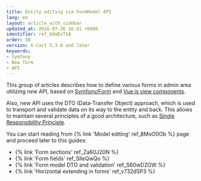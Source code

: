 ```yaml
---
title: Entity editing via FormModel API
lang: en
layout: article_with_sidebar
updated_at: 2016-07-26 16:41 +0400
identifier: ref_bOmExTXA
order: 50
version: X-Cart 5.3.0 and later
keywords:
- Symfony
- New form
- API
---
```


This group of articles describes how to define various forms in admin area utilizing _new_ API, based on [Symfony/Form](http://symfony.com/doc/current/forms.html) and [Vue.js view components](https://vuejs.org/guide/overview.html).

Also, new API uses the DTO (Data-Transfer Object) approach, which is used to transport and validate data on its way to the entity and back. This allows to maintain several principles of a good architecture, such as [Single Responsibility Principle](https://en.wikipedia.org/wiki/Single_responsibility_principle).

You can start reading from {% link 'Model editing' ref_8MoO0Ob %} page and proceed later to this guides:

*   {% link 'Form sections' ref_Za60J20N %}
*   {% link 'Form fields' ref_SlIeQwQo %}
*   {% link 'Form model DTO and validation' ref_S60wDZGW %}
*   {% link 'Horizontal extending in forms' ref_v732d5P3 %}